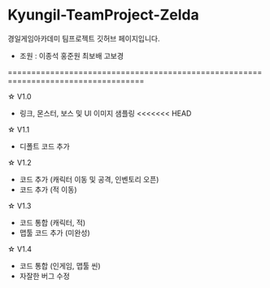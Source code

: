 # Kyungil-TeamProject-Zelda

경일게임아카데미 팀프로젝트 깃허브 페이지입니다.

* 조원 : 이종석 홍준원 최보배 고보경

===================================================================================

☆ V1.0

* 링크, 몬스터, 보스 및 UI 이미지 샘플링
<<<<<<< HEAD

☆ V1.1

* 디폴트 코드 추가

☆ V1.2

* 코드 추가 (캐릭터 이동 및 공격, 인벤토리 오픈)
* 코드 추가 (적 이동)

☆ V1.3

* 코드 통합 (캐릭터, 적)
* 맵툴 코드 추가 (미완성)

☆ V1.4

* 코드 통합 (인게임, 맵툴 씬)
* 자잘한 버그 수정
